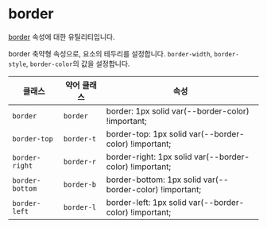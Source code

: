 # border

[border](https://developer.mozilla.org/en-US/docs/Web/CSS/border) 속성에 대한 유틸리티입니다.

border 축약형 속성으로, 요소의 테두리를 설정합니다. <code>border-width</code>, <code>border-style</code>, <code>border-color</code>의 값을 설정합니다.

<table>
  <thead>
    <tr>
      <th scope="col">클래스</th>
      <th scope="col">약어 클래스</th>
      <th scope="col">속성</th>
    </tr>
  </thead>
<tbody>
  <!-- border -->
  <tr>
    <td><code>border</code></td>
    <td>
      <code>border</code>
    </td>
    <td>
      <span class="code">border: 1px solid var(--border-color) !important;</span>
    </td>
  </tr>

  <!-- border-top -->
  <tr>
    <td><code>border-top</code></td>
    <td>
      <code>border-t</code>
    </td>
    <td>
      <span class="code">border-top: 1px solid var(--border-color) !important;</span>
    </td>
  </tr>

  <!-- border-right -->
  <tr>
    <td><code>border-right</code></td>
    <td>
      <code>border-r</code>
    </td>
    <td>
      <span class="code">border-right: 1px solid var(--border-color) !important;</span>
    </td>
  </tr>

  <!-- border-bottom -->
  <tr>
    <td><code>border-bottom</code></td>
    <td>
      <code>border-b</code>
    </td>
    <td>
      <span class="code">border-bottom: 1px solid var(--border-color) !important;</span>
    </td>
  </tr>

  <!-- border-left -->
  <tr>
    <td><code>border-left</code></td>
    <td>
      <code>border-l</code>
    </td>
    <td>
      <span class="code">border-left: 1px solid var(--border-color) !important;</span>
    </td>
  </tr>
</tbody>

</table>
